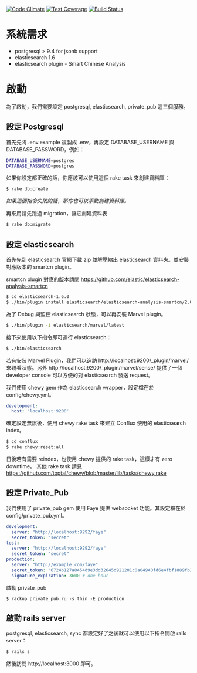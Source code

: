 [![Code Climate](https://codeclimate.com/github/NCU-BRATS/Conflux/badges/gpa.svg)](https://codeclimate.com/github/NCU-BRATS/Conflux)
[![Test Coverage](https://codeclimate.com/github/NCU-BRATS/Conflux/badges/coverage.svg)](https://codeclimate.com/github/NCU-BRATS/Conflux/coverage)
[![Build Status](https://travis-ci.org/NCU-BRATS/Conflux.svg?branch=travis-ci)](https://travis-ci.org/NCU-BRATS/Conflux)

# 系統需求

* postgresql > 9.4 for jsonb support
* elasticsearch 1.6
* elasticsearch plugin - Smart Chinese Analysis

# 啟動

為了啟動，我們需要設定 postgresql, elasticsearch, private_pub 這三個服務。

## 設定 Postgresql

首先先將 .env.example 複製成 .env，再設定 DATABASE_USERNAME 與 DATABASE_PASSWORD，例如：
```bash
DATABASE_USERNAME=postgres
DATABASE_PASSWORD=postgres
```

如果你設定都正確的話，你應該可以使用這個 rake task 來創建資料庫：
```bash
$ rake db:create
```
*如果這個指令失敗的話，那你也可以手動創建資料庫。*

再來用請先跑過 migration，讓它創建資料表
```bash
$ rake db:migrate
```

## 設定 elasticsearch

首先先到 elasticsearch 官網下載 zip 並解壓縮出 elasticsearch 資料夾。並安裝對應版本的 smartcn plugin。

smartcn plugin 對應的版本請閱 https://github.com/elastic/elasticsearch-analysis-smartcn

```bash
$ cd elasticsearch-1.6.0
$ ./bin/plugin install elasticsearch/elasticsearch-analysis-smartcn/2.6.0 # this version is only for elasticsearch 1.6 !
```

為了 Debug 與監控 elasticsearch 狀態，可以再安裝 Marvel plugin。
```bash
$ ./bin/plugin -i elasticsearch/marvel/latest
```

接下來使用以下指令即可運行 elasticsearch：
```bash
$ ./bin/elasticsearch
```

若有安裝 Marvel Plugin，我們可以造訪 http://localhost:9200/_plugin/marvel/ 來觀看狀態。另外 http://localhost:9200/_plugin/marvel/sense/ 提供了一個 developer console 可以方便的對 elasticsearch 發送 request。

我們使用 chewy gem 作為 elasticsearch wrapper，設定檔在於 config/chewy.yml。
```yml
development:
  host: 'localhost:9200'
```

確定設定無誤後，使用 chewy rake task 來建立 Conflux 使用的 elasticsearch index。
```bash
$ cd conflux
$ rake chewy:reset:all
```

日後若有需要 reindex，也使用 chewy 提供的 rake task，這樣才有 zero downtime。
其他 rake task 請見 https://github.com/toptal/chewy/blob/master/lib/tasks/chewy.rake

## 設定 Private_Pub

我們使用了 private_pub gem 使用 Faye 提供 websocket 功能。其設定檔在於 config/private_pub.yml。
```yml
development:
  server: "http://localhost:9292/faye"
  secret_token: "secret"
test:
  server: "http://localhost:9292/faye"
  secret_token: "secret"
production:
  server: "http://example.com/faye"
  secret_token: "6724b127a8454d9e3dd32645d921201c0a04940fd6e4fbf1889fb2c335429dbb"
  signature_expiration: 3600 # one hour

```

啟動 private_pub
```
$ rackup private_pub.ru -s thin -E production
```

## 啟動 rails server

postgresql, elasticsearch, sync 都設定好了之後就可以使用以下指令開啟 rails server：
```bash
$ rails s
```

然後訪問 http://localhost:3000 即可。
